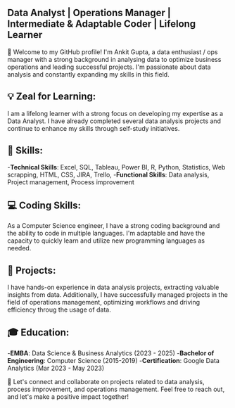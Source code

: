 ##   Data Analyst | Operations Manager | Intermediate & Adaptable Coder | Lifelong Learner

👋 Welcome to my GitHub profile! I'm Ankit Gupta, a data enthusiast / ops manager with a strong background in analysing data to optimize business operations and leading successful projects. I'm passionate about data analysis and constantly expanding my skills in this field.

## 💡 Zeal for Learning:
I am a lifelong learner with a strong focus on developing my expertise as a Data Analyst. I have already completed several data analysis projects and continue to enhance my skills through self-study initiatives.

## 🔧 Skills:
-**Technical Skills**: Excel, SQL, Tableau, Power BI, R, Python, Statistics, Web scrapping, HTML, CSS, JIRA, Trello,
-**Functional Skills**: Data analysis, Project management, Process improvement

## 💻 Coding Skills:
As a Computer Science engineer, I have a strong coding background and the ability to code in multiple languages. I'm adaptable and have the capacity to quickly learn and utilize new programming languages as needed.

## 📂 Projects:
I have hands-on experience in data analysis projects, extracting valuable insights from data. Additionally, I have successfully managed projects in the field of operations management, optimizing workflows and driving efficiency throug the usage of data.

## 🎓 Education:
-**EMBA**: Data Science & Business Analytics (2023 - 2025)
-**Bachelor of Engineering**: Computer Science (2015-2019) 
-**Certification**: Google Data Analytics (Mar 2023 - May 2023)

🌱 Let's connect and collaborate on projects related to data analysis, process improvement, and operations management. Feel free to reach out, and let's make a positive impact together!
